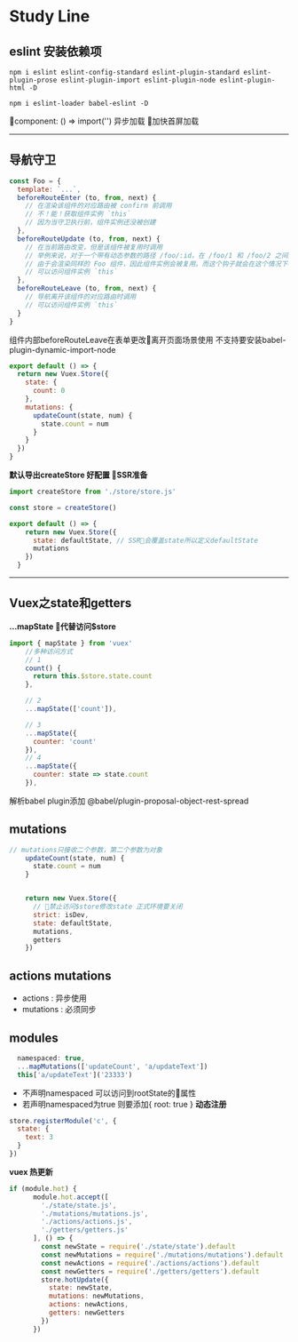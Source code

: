 # Study Line

## eslint 安装依赖项

```
npm i eslint eslint-config-standard eslint-plugin-standard eslint-plugin-prose eslint-plugin-import eslint-plugin-node eslint-plugin-html -D
```

```
npm i eslint-loader babel-eslint -D
```


component: () => import('') 异步加载 加快首屏加载

---
## 导航守卫
```js
const Foo = {
  template: `...`,
  beforeRouteEnter (to, from, next) {
    // 在渲染该组件的对应路由被 confirm 前调用
    // 不！能！获取组件实例 `this`
    // 因为当守卫执行前，组件实例还没被创建
  },
  beforeRouteUpdate (to, from, next) {
    // 在当前路由改变，但是该组件被复用时调用
    // 举例来说，对于一个带有动态参数的路径 /foo/:id，在 /foo/1 和 /foo/2 之间跳转的时候，
    // 由于会渲染同样的 Foo 组件，因此组件实例会被复用。而这个钩子就会在这个情况下被调用。
    // 可以访问组件实例 `this`
  },
  beforeRouteLeave (to, from, next) {
    // 导航离开该组件的对应路由时调用
    // 可以访问组件实例 `this`
  }
}
```

组件内部beforeRouteLeave在表单更改离开页面场景使用
不支持要安装babel-plugin-dynamic-import-node

```js
export default () => {
  return new Vuex.Store({
    state: {
      count: 0
    },
    mutations: {
      updateCount(state, num) {
        state.count = num
      }
    }
  })
}
```

__默认导出createStore  好配置 SSR准备__

```js
import createStore from './store/store.js'

const store = createStore()

export default () => {
    return new Vuex.Store({
      state: defaultState, // SSR会覆盖state所以定义defaultState
      mutations
    })
  }
```
---
## Vuex之state和getters 


__...mapState 代替访问$store__
```js
import { mapState } from 'vuex'
    //多种访问方式
    // 1
    count() {
      return this.$store.state.count
    },

    // 2
    ...mapState(['count']),

    // 3
    ...mapState({
      counter: 'count'
    }),
    // 4
    ...mapState({
      counter: state => state.count
    }),
```

解析babel plugin添加 @babel/plugin-proposal-object-rest-spread

## mutations 

```js
// mutations只接收二个参数，第二个参数为对象
    updateCount(state, num) {
      state.count = num
    }


    return new Vuex.Store({
      // 禁止访问$store修改state 正式环境要关闭
      strict: isDev,
      state: defaultState,
      mutations,
      getters
    })
```

## actions mutations

  - actions : 异步使用
  - mutations :  必须同步
  
## modules
```js
  namespaced: true,
  ...mapMutations(['updateCount', 'a/updateText'])
  this['a/updateText']('23333')
```
 - 不声明namespaced 可以访问到rootState的属性
 - 若声明namespaced为true 则要添加{ root: true }
  **动态注册**
```js
store.registerModule('c', {
  state: {
    text: 3
  }
})
```
**vuex 热更新**

```js
if (module.hot) {
      module.hot.accept([
        './state/state.js',
        './mutations/mutations.js',
        './actions/actions.js',
        './getters/getters.js'
      ], () => {
        const newState = require('./state/state').default
        const newMutations = require('./mutations/mutations').default
        const newActions = require('./actions/actions').default
        const newGetters = require('./getters/getters').default
        store.hotUpdate({
          state: newState,
          mutations: newMutations,
          actions: newActions,
          getters: newGetters
        })
      })
```





